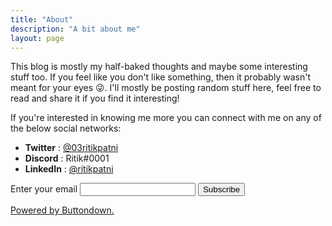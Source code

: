 ```yaml
---
title: "About"
description: "A bit about me"
layout: page
---
```


This blog is mostly my half-baked thoughts and maybe some interesting stuff too. If you feel like you don't like something, then it probably wasn't meant for your eyes 😜. I'll mostly be posting random stuff here, feel free to read and share it if you find it interesting!

If you're interested in knowing me more you can connect with me on any of the below social networks:

- **Twitter** : [@03ritikpatni](https://twitter.com/03ritikpatni)
- **Discord** : Ritik#0001
- **LinkedIn** : [@ritikpatni](https://www.linkedin.com/in/ritikpatni/)
<form
  action="https://buttondown.email/api/emails/embed-subscribe/ritik"
  method="post"
  target="popupwindow"
  onsubmit="window.open('https://buttondown.email/ritik', 'popupwindow')"
 >
  <label for="bd-email">Enter your email</label>
  <input type="email" name="email" id="bd-email" />
  <input type="submit" value="Subscribe" />
  <p>
    <a href="https://buttondown.email" target="_blank">Powered by Buttondown.</a>
  </p>
</form>
